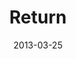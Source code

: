 ---
layout: music 
title: "Return"
series: "ROI"
date: 2013-03-25 
description: "We are experimenting with investing for return."
audio: "http://www.crossroads.net/players/media/hq/roi_03.mp3"
audio-duration: "44:36"
---